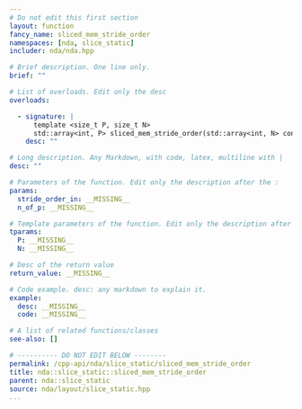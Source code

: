 ```yaml
---
# Do not edit this first section
layout: function
fancy_name: sliced_mem_stride_order
namespaces: [nda, slice_static]
includer: nda/nda.hpp

# Brief description. One line only.
brief: ""

# List of overloads. Edit only the desc
overloads:

  - signature: |
      template <size_t P, size_t N>
      std::array<int, P> sliced_mem_stride_order(std::array<int, N> const &stride_order_in, std::array<int, P> const &n_of_p)
    desc: ""

# Long description. Any Markdown, with code, latex, multiline with |
desc: ""

# Parameters of the function. Edit only the description after the :
params:
  stride_order_in: __MISSING__
  n_of_p: __MISSING__

# Template parameters of the function. Edit only the description after the :
tparams:
  P: __MISSING__
  N: __MISSING__

# Desc of the return value
return_value: __MISSING__

# Code example. desc: any markdown to explain it.
example:
  desc: __MISSING__
  code: __MISSING__

# A list of related functions/classes
see-also: []

# ---------- DO NOT EDIT BELOW --------
permalink: /cpp-api/nda/slice_static/sliced_mem_stride_order
title: nda::slice_static::sliced_mem_stride_order
parent: nda::slice_static
source: nda/layout/slice_static.hpp
...
```


